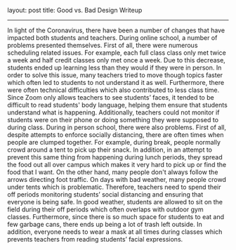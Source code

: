 layout: post
title: Good vs. Bad Design Writeup

---

  In light of the Coronavirus, there have been a number of changes that have impacted both students and teachers. During online school, a number of problems presented themselves. First of all, there were numerous scheduling related issues. For example, each full class class only met twice a week and half credit classes only met once a week. Due to this decrease, students ended up learning less than they would if they were in person. In order to solve this issue, many teachers tried to move though topics faster which often led to students to not understand it as well.  Furthermore, there were often technical difficulties which also contributed to less class time. Since Zoom only allows teachers to see students’ faces, it tended to be difficult to read students' body language, helping them ensure that students understand what is happening. Additionally, teachers could not monitor if students were on their phone or doing something they were supposed to during class.
  During in person school, there were also problems.  First of all, despite attempts to enforce socially distancing, there are often times when people are clumped together. For example, during break, people normally crowd around a tent to pick up their snack. In addition, in an attempt to prevent this same thing from happening during lunch periods, they spread the food out all over campus which makes it very hard to pick up or find the food that I want. On the other hand, many people don't always follow the arrows directing foot traffic.  On days with bad weather, many people crowd under tents which is problematic. Therefore, teachers need to spend their off periods monitoring students’ social distancing and ensuring that everyone is being safe. In good weather, students are allowed to sit on the field during their off periods which often overlaps with outdoor gym classes. Furthermore, since there is so much space for students to eat and few garbage cans, there ends up being a lot of trash left outside. In addition, everyone needs to wear a mask at all times during classes which prevents teachers from reading students’ facial expressions. 
